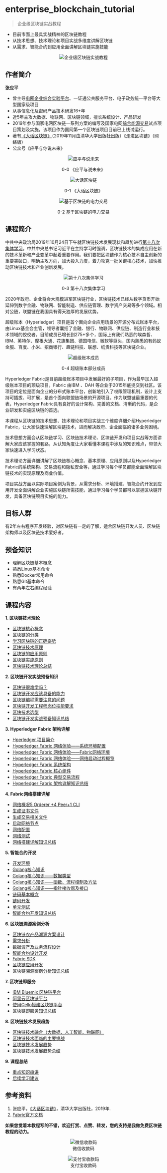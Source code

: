 # enterprise_blockchain_tutorial

> 企业级区块链实战教程

* 目前市面上最具实战精神的区块链教程
* 从技术思想、技术理论和项目实战多维度讲解区块链
* 从需求、智能合约到应用全面讲解区块链实施技能
  
<div align=center>


![企业级区块链实战教程](./pic/cover/7.png)
</div>

## 作者简介
**张应平**

* 曾主导[电网企业综合实验平台](https://www.ixueshu.com/document/cd7838079876fcadc84d23b8ec161b67318947a18e7f9386.html)、一证通公共服务平台、电子政务统一平台等大型国家级项目  
* 从事信息化及密码产品技术研发16+年  
* 近5年主攻大数据、物联网、区块链领域，擅长系统设计、产品研发  
* 2019年参与国家电网区块链一系列方案的编写及国家电网[综合能源交易](https://www.sohu.com/a/364826594_505899)试点项目策划及实施，该项目作为国网第一个区块链项目目前已上线试运行。  
* 著有[《大话区块链》](https://item.jd.com/12719282.html)（2019年11月由清华大学出版社出版）《走进区块链》（网络版） 
* 公众号《应平与你说未来》 
<div align=center>


![应平与说未来](./pic/qrcode.jpg) 

0-0 《应平与说未来》

![大话区块链](./pic/book.jpg) 

0-1 《大话区块链》

![基于区块链的电力交易](./pic/project.jpg) 

0-2 基于区块链的电力交易
</div>

## 课程简介

中共中央政治局2019年10月24日下午就区块链技术发展现状和趋势进行[第十八次集体学习](http://www.gov.cn/xinwen/2019-10/25/content_5444957.htm)。中共中央总书记习近平在主持学习时强调，区块链技术的集成应用在新的技术革新和产业变革中起着重要作用。我们要把区块链作为核心技术自主创新的重要突破口，明确主攻方向，加大投入力度，着力攻克一批关键核心技术，加快推动区块链技术和产业创新发展。 
<div align=center>


![第十八次集体学习](pic/learn.png)

0-3 第十八次集体学习
</div>

2020年政府、企业将会大规模进军区块链行业，区块链技术已经从数字货币开始延伸到数字金融、物联网、智能制造、供应链管理、数字资产交易等多个领域。相对公链，联盟链在我国具有得天独厚的发展优势。  

超级账本（Hyperledger）项目是首个面向企业应用场景的开源分布式账本平台，由Linux基金会主管，领导者囊括了金融、银行、物联网、供应链、制造行业和技术领域的佼佼者，目前成员已增长到275+多个，国际上有我们熟悉的埃森哲、IBM、英特尔、摩根大通、花旗集团、德国电信、微软等巨头，国内熟悉的有蚂蚁金服、百度、小米、招商银行、趣链科技、联想、纸贵科技等区块链企业。  

<div align=center>


![超级账本成员](pic/hyperledger_member.png)

0-4 超级账本部分成员
</div>

Hyperledger Fabric是目前超级账本项目中发展最好的子项目，作为最早加入超级账本项目的顶级项目，Fabric 由IBM 、DAH 等企业于2015年底提交到社区。该项目的定位是面向企业的分布式账本平台，创新地引入了权限管理机制，设计上支持可插拔、可扩展，是首个面向联盟链场景的开源项目。作为联盟链最重要的代表，Hyperledger Fabric具有良好的设计架构、完善的文档、清晰的代码，是企业研发和实施区块链的首选。  

本课程从区块链的技术思想、技术理论和项目实战三个维度详细介绍Hyperledger Fabric，让大家快速理解区块链技术，进而解决政府、企业面临的诸多业务困境。  

技术思想方面会从区块链学习、区块链技术理论、区块链开发和项目实战等方面讲解大家应该掌握的套路，从认知角度让大家看懂本课程中涉及的知识难点，带领大家快速进入学习状态。  

技术理论方面详细讲解了区块链核心概念、基本原理、应用原则以及Hyperledger Fabric的系统架构、交易流程和隐私安全等，通过学习每个学员都能全面理解区块链技术的实现原理及商业价值。  

项目实战方面以实际项目案例为背景，从需求分析、环境搭建、智能合约开发到应用开发全面讲解企业实施区块链所需技能，通过学习每个学员都可以掌握区块链开发，具备区块链项目实施的能力。  

## 目标人群

有2年左右程序开发经验，对区块链有一定的了解，适合区块链开发人员、区块链架构师以及区块链技术爱好者。

## 预备知识
* 理解区块链基本概念
* 熟悉Linux基本命令
* 熟悉Docker常用命令
* 熟悉Git基本命令
* 有两年左右编程经验

## 课程内容

**1. 区块链技术理论**
* [区块链核心概念](./chapter1_01%20blockchain_core_concept.md)
* [区块链的分类](./chapter1_02%20types_%20of_blockchains.md)
* [学习区块链的正确姿势](./chapter1_03%20correct_method_of_learn_blockchain.md)
* [区块链技术原理](./chapter1_04%20how_does_blockchain_work.md)
* [区块链的应用原则](./chapter1_05%20blockchain_application_principle.md)
* [区块链实施原则](./chapter1_06%20blockchain_project_execution.md)
* [区块链技术理论总结](./chapter1_07%20summary.md)

**2. 区块链开发实战预备知识**
* [区块链很难学吗？](./chapter2_01%20misunderstands_of_blockchain.md)
* [区块链开发应该具备的能力](./chapter2_02%20the_ability_of_dev.md)
* [区块链编程需要注意的问题](./chapter2_03%20three_questions_of_dev.md)
* [区块链开发工程师岗位技能要求](./chapter2_04%20blockchain_engineer_skills.md)
* [区块技术选型](./chapter2_05%20selection_of_technology.md)
* [区块链开发实战预备知识总结](./chapter2_06%20summary.md)

**3. Hyperledger Fabric 架构详解**
* [Hperledger 项目简介](./chapter3_01%20hyperledger_project_overview.md)
* [Hyperledger Fabric 网络体验——系统环境配置](./chapter3_02_part1%20hyperledger_fabric_network_prerequisites.md)
* [Hyperledger Fabric 网络体验——Fabric网络环境](./chapter3_02_part2%20hyperledger_fabric_network_installing.md)
* [Hyperledger Fabric 网络体验——网络启动过程概览](./chapter3_02_part3%20hyperledger_fabric_network_bring_up.md)
* [Hyperledger Fabric 系统架构](./chapter3_03%20hyperledger_fabric_architecture.md)
* [Hyperledger Fabric 核心组件](./chapter3_04%20hyperledger_fabric_core_components.md)
* [Hyperledger Fabric 典型交易流程](./chapter3_05%20hyperledger_fabric_workflow_of_transaction.md)
* [Hyperledger Fabric 架构详解知识总结](./chapter3_06%20summary.md)

**4. Fabric网络搭建详解**
* [网络概况5 Orderer +4 Peer+1 CLI](./chapter4_01%20fabric_network_overview.md)
* [生成证书文件](./chapter4_02%20generate_certificate.md)
* [生成交易相关文件](./chapter4_03%20configuration_transaction.md)
* [启动网络节点](./chapter4_04%20bring_up_network.md)
* [网络配置](./chapter4_05%20create_join_channel.md)
* [网络测试](./chapter4_06%20test_fabric_network.md)
* [网络搭建详解知识总结](./chapter4_07_summary.md)

**5. 智能合约开发**
* [开发环境](./chapter5_01%20smartcontract_dev_env.md)
* [Golang核心知识](./chapter5_02_part1%20golang_core.md)
* [Golang核心知识——数据类型](./chapter5_02_part2%20golang_core.md)
* [Golang核心知识——函数、流程控制及方法](./chapter5_02_part3%20golang_core.md)
* [Golang核心知识——指针接收器及接口](./chapter5_02_part4%20golang_core.md)
* [链码基本概念](./chapter5_03%20chaincode_concept.md)
* [链码开发](./chapter5_04%20chaincode_dev.md)
* [单元测试](./chapter5_05%20chaincode_unit_test.md)
* [智能合约开发知识总结](./chapter5_06%20summary.md)

**6. 区块链溯源案例分析**
* [区块链农产品溯源方案设计](./chapter6_01%20solution.md)
* [需求分析](./chapter6_02%20requirement.md)
* [数据资产及业务流程设计](./chapter6_03%20asset_business_design.md)
* [智能合约设计开发](./chapter6_04%20smartcontract_dev.md)
* [Fabric SDK](./chapter6_05%20fabric_sdk.md)
* [区块链应用开发](./chapter6_06%20blockchain_application_dev.md)
* [区块链溯源案例分析知识总结](./chapter6_07%20summary.md)

**7. 区块链即服务**
* [IBM Bluemix 区块链平台](./chapter7_01%20ibm_bluemix_baas.md)
* [阿里云区块链平台](./chapter7_02%20aliyun_baas.md)
* [使用Cello搭建区块链平台](./chapter7_03%20cello.md)
* [区块链即服务知识总结](./chapter7_04%20summary.md)

**8. 区块链技术发展趋势**
* [区块链技术融合（大数据、人工智能、物联网）](./chapter8_01%20blockchain_technology_integration.md)
* [区块链技术面临的主要挑战](./chapter8_02%20blockchain_technology_challenges.md)
* [区块链技术发展趋势](./chapter8_03%20blockchain_technology_trend.md)
* [区块链技术发展趋势总结](./chapter8_04%20summary.md)

**9. 课程总结**
* [重点知识串讲](./chapter9_00.md)
* [后续学习建议](./chapter9_00.md#后续学习建议)

## 参考资料

1. 张应平，[《大话区块链》](https://item.jd.com/12719282.html)，清华大学出版社，2019年.
2. [Fabric官方文档](https://hyperledger-fabric.readthedocs.io/en/release-1.4)
   
**如果您觉着本教程写的不错，欢迎打赏、点赞、转发，您的支持是我做免费区块链教程的动力。**



<div align=center>


![微信收款码](./pic/payment_code.png)  
微信收款码

![支付宝收款码](./pic/alipay.png)  
支付宝收款码

</div>



